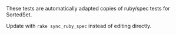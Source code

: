 These tests are automatically adapted copies of ruby/spec tests for SortedSet.

Update with `rake sync_ruby_spec` instead of editing directly.
